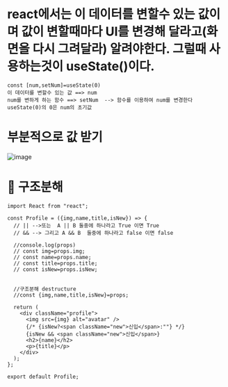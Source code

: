 # react에서는 이 데이터를 변할수 있는 값이며 값이 변할때마다 UI를 변경해 달라고(화면을 다시 그려달라) 알려야한다. 그럴때 사용하는것이 useState()이다.

```
const [num,setNum]=useState(0)
이 데이터를 변할수 있는 값 ==> num
num를 변하게 하는 함수 ==> setNum  --> 함수를 이용하여 num를 변경한다
useState(0)의 0은 num의 초기값

```


#  부분적으로 값 받기
![image](https://github.com/understanding963852/604react/assets/60366769/ccc19021-fd99-4c0f-afa0-c7238c0434c1)


# 🥓 구조분해

```
import React from "react";

const Profile = ({img,name,title,isNew}) => {
  // || -->또는  A || B 둘중에 하나라고 True 이면 True
  // && --> 그리고 A && B  둘중에 하나라고 false 이면 false

  //console.log(props)
  // const img=props.img;
  // const name=props.name;
  // const title=props.title;
  // const isNew=props.isNew;


  //구조분해 destructure 
  //const {img,name,title,isNew}=props;

  return (
    <div className="profile">
      <img src={img} alt="avatar" />
      {/* {isNew?<span className="new">신입</span>:""} */}
      {isNew && <span className="new">신입</span>}
      <h2>{name}</h2>
      <p>{title}</p>
    </div>
  );
};

export default Profile;
```




